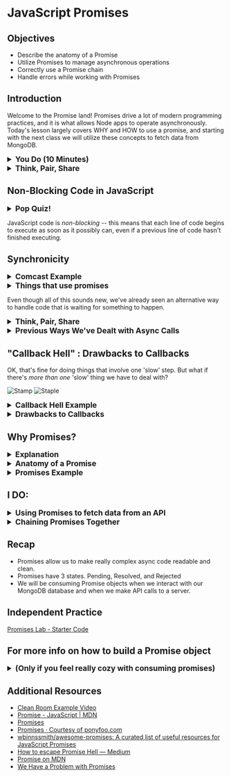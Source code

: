 # JavaScript Promises

<style type="text/css">
summary {
	font-size: 1.25em;
	font-weight: bold;
}

summary.header {
	padding-bottom: 0.3em;
	font-size: 1.5em;
	border-bottom: 1px solid #eaecef;
}
</style>


## Objectives

* Describe the anatomy of a Promise
* Utilize Promises to manage asynchronous operations
* Correctly use a Promise chain
* Handle errors while working with Promises

## Introduction

Welcome to the Promise land! Promises drive a lot of modern programming practices, and it is what allows Node apps to operate asynchronously.  Today's lesson largely covers WHY and HOW to use a promise, and starting with the next class we will utilize these concepts to fetch data from MongoDB.

<details>
	<summary>You Do (10 Minutes)</summary>
	
Read this: [Promises For Dummies](https://scotch.io/tutorials/javascript-promises-for-dummies). 

If you read this yesterday, go through and read it again! What did you pick up this time that you didn't see before?
</details>

<details>
	<summary>Think, Pair, Share</summary>
	
What are some examples of a Promise in the real world? What's a scenario in which you would want to 'chain' Promises together in the real world?
</details>

<!-- https://spring.io/understanding/javascript-promises -->

## Non-Blocking Code in JavaScript
<details>
  <summary>Pop Quiz!</summary>
  
  Pop quiz! In the code below, which word will get printed first?

  ```js
  setTimeout(function(){ 
    console.log('Red'); 
  }, 0);
  console.log('Blue');
  ```

  What about now? Try it out for yourself and see what happens.

  ```js
  console.log('Red');
  console.log('Blue');
  ```
</details>

  JavaScript code is _non-blocking_ -- this means that each line of code begins
  to execute as soon as it possibly can, even if a previous line of code hasn't finished executing.
  
  
## Synchronicity

<details>
<summary>Comcast Example</summary>
  
Check out this setup: 
  
  1. Jim is the one person in all of Comcast media who can help you with you get your internet to work correctly.
  - Naturally, Jim is very popular.
  - Jim is always available by phone, but he can only talk to one person at a time.
  - Some people naturally want to talk to Jim for a MUCH longer time than others... which angers some of his other customers and increases the total wait time.

This is an example of synchronous communication.  In the example, he would listen and address people's problems, but was only able to help one person at a time.

Let's use this same metaphor to explain what we mean when we talk about asynchronicity.

  1. Jim buys a answering machine for all of his phone calls.
  - Customers now leave a message, and wait for Jim to call back.
  - This allows Jim to respond to messages as soon as he has an answer, without keeping other customers on hold.


Promises in JavaScript are like these answering machines.  It allows us to write responses for code that takes a while to prepare.
</details>

<details>
<summary>Things that use promises</summary>

These are some events that use Promises to handle asynchronous code:
  
  - Waiting for a **response to an HTTP request**.
  - Waiting for a **database** to retrieve/modify a piece of data.
  - Hitting a 3rd party API for **authentication** (Facebook, Twitter, etc)
  - Waiting on **DOM events** (driven by user interaction).

These are some examples of asynchronous code that don't use Promises out of the box:

  - Waiting for a **timer** to run out.
  - Waiting for the **filesystem** to read from, or to write to, a file.

In all of these examples, your JavaScript code is _waiting for something to happen_, and there's no telling how long that 'something' will take.
</details>

Even though all of this sounds new, we've already seen an alternative way to handle code that is waiting for something to happen. 


<details>
<summary>Think, Pair, Share</summary>

Talk to the person next to you and discuss how we have handled _waiting for something to happen_ before.  Write out 2-3 examples of when and how you have done this previously.
</details>

<details>
<summary>Previous Ways We've Dealt with Async Calls</summary>

So how can we tell our code to wait for something to finish?  Node actually uses the same approach that the browser does -- callbacks.

By setting a callback as an event handler, we can defer its execution until the event it's listening for occurs. Future steps can then be triggered by more callbacks.

  ```js
 app.get('/', (req, res) =>{
   //Do stuff when this route is hit on the server
 })

 $('div').on('click', function(e){
   //Do stuff when a user makes an interaction in the browser
 })
  ```
</details>

## "Callback Hell" : Drawbacks to Callbacks

  OK, that's fine for doing things that involve one 'slow' step. But what if
  there's _more than one_ 'slow' thing we have to deal with?

  ![Stamp](https://media2.giphy.com/media/1xkMJIvxeKiDS/200w.gif)
  ![Staple](https://media3.giphy.com/media/l2JI9JdUDjxVbd20g/200w.gif)

<details>
<summary>Callback Hell Example</summary>

For instance, let's say we need to do all of the following:

  1. Read in data from a file
  2. Parse the data as CSV content
  3. Fetch JSON from a 3rd party server.
  4. Take the response and store data into a database.
  5. Send a response back to the user.

Phew. How might that look if we try to use callbacks to handle that whole process?

Maybe something like this?

  ```js
  fs.readFile('./data-csv', function(err, data){  // read a file
    if(err) throw err;

    csv.parse(data, function(err, csvData){       // parse the data as CSV
      if(err) throw err;

      var url = csvData[0].url;
      var req = http.request({host: url}, function(res){ // make an HTTP request
        var responseData = '';
        res.setEncoding('utf8');
        res.on('data', (chunk) => {
          responseData += chunk;
        });
        res.on('end', () => {                            // collect the response
          ResponseMessages.create({body: responseData},  // add record to a DB
            function(err, messageRecord){
            if (err) throw err;

            res.render('response', responseData);
          })
        });
      });
      req.on('error', (e) => {
        console.log(`problem with request: ${e.message}`);
      });

    })

  });
  ```

  Or how about this? 

  ![](http://i.imgur.com/EGGwaXP.png)
  
  ![](https://i.imgur.com/KqDiYWQ.png)

  ![Head Bang](https://media4.giphy.com/media/OT69wDOihxqEw/200w.gif)

  Wow, that's some deep nesting. This makes code looks complicated and messy.
  It's not easy to follow.  And it isn't DRY -- do you really need a separate system for handling errors at every stage in the
  process?
</details>

<details>
<summary>Drawbacks to Callbacks</summary>

Asynchronous code necessitates callbacks.
But dealing with lots of callbacks can be tricky:

-   Callbacks can be messy when they're nested: "callback hell".
    - [http://callbackhell.com/](http://callbackhell.com/)
-   Each callback will have to handle it's own errors if necessary.
-   In complex programs, it will be hard to tell in what order callbacks fire.
-  As projects become more complex it becomes exponentially harder to refactor and add features.

Fortunately, there's a better way: Promises.
</details>

## Why Promises?

<details>
<summary>Explanation</summary>

Promises are an alternative to directly using callbacks.  The concept of promises in programming have been around for decades, but it first rose to prominence in JavaScript after jQuery introduced something called a deferred object.  This resulted in an explosion of JavaScript libraries vying to find the clearest and most efficient way to handle async code.  Libraries like `bluebird`, `q`, and `async` were very popular options.  As web development became more and more focused on getting data from a variety of endpoints through APIs, these libraries became absolutely necessary for a JavaScript developer.

Fast forward to 2015 and the approval of the ES6 spec.  One of the biggest additions to the JavaScript language is a native promise library.  Now we no longer need to import an extra library, because the concept of Promises is built into the language.

Promises are going to present us with several key advantages over traditional callback functions.

- Promises, like callbacks, make async explicit
  - This means that we can give specific instructions on what to do with data once it is recieved.
- Unlike callbacks, Promises clarify the order of execution.
  - This means that Promises are easier to read and it is clear what happens when.
- Promises simplify error handling.
</details> 

<details>
<summary>Anatomy of a Promise</summary>

A Promise object is a special object in JS that will always have one of 3 states.

- pending
- rejected (Failure)
- resolved (Success!)

This means that a Promise object holds a value that is _promised_ to be given back to you.  When we are working with a Promise object, we need to use two special methods to consume the object when it is either resolved or rejected.

### `Promise.then` and `Promise.catch`

`.then` and `.catch` are the two main methods we will be utilizing when working with promises.  Both methods take one argument, a function.  This function has a single argument, which is a value that represents the fulfilled data, or the error message.

Here is an example of what a function using promises will look like when we begin using it with MongoDB & Handlebars.

```js
//Disclaimer: getInfoFromDatabase is just an example method

getInfoFromDatabase()
  .then(function(data){ //Called when data is successfully fetched
    console.log("Successfully retrieved data");
    res.render('/', {
      data: data
    })
  })
  .catch(function(error){ //Gets called when data isn't successfully fetched
    console.error(error)

    res.send("Oh no, something went wrong")
  });
```

#### `.then`
`then` is a method on every `Promise` object. It is used to register an event
handler for the promise's "resolve" (aka success) event. When the promise resolves, function is invoked and passed onto the function via the argument.

#### `.catch`
`catch` is also method on every `Promise` object. It is used to register an event
handler for the promise's "reject" (aka failure) event. When the promise rejects, the handler
is invoked and passed the value (usually an `Error` object) the promised rejected
with as its argument.  This handler can be really valuable when trying to debug.

What are some scenarios where you imagine an Error may occur when fetching information from a database?
</details>

<details>
<summary>Promises Example</summary>

A promise is like an IOU in real life. When you go to a restaurant, you pay money and in return are _promised_ food in the near future.  When you put in your order there can be plenty of orders being worked on at once.  Each order gets delivered as soon as it is finished, and it is delivered for you to eat.  Additionally, there is a possibility that something goes wrong.  Your food is overcooked, your order gets lost, etc.  When something goes wrong, the restaurant will explicitly let you know (hopefully).
</details>

## I DO: 

<details>
<Summary>Using Promises to fetch data from an API</summary>

Later in the class, we will be using JavaScript to get info from 3rd party servers by utilizing APIs.  In simplest terms, an API is simply a server where various requests can be made and responses can be delivered in JSON.  (We will go into more detail later)

In this example, I am using a database called [OMDB, the Open Movie Database](http://www.omdbapi.com/).  This will allow me to hit an endpoint using a JavaScript library called `axios` and use promises to console log a successful response.

Watch me do this, and focus in on how `.then()` and `.catch()` is allowing us to write clean async code.

```
const axios = require("axios")

axios.get("http://www.omdbapi.com/?apikey=d31f1a94&s=starwars")
  .then((response) => {
    console.log("Success!")
    console.log(response.data)
  })
  .catch((error) => {
    console.log("Something went wrong")
    console.log(error.response.data)
  })
```
</details>

<details>
<summary>Chaining Promises Together</summary>

![](https://i.imgur.com/QpPS6zT.png)

As you build promises, you may find that you need to make multiple calls to a database or API.  Promises allow developers to take this more advanced logic and still present it in a clean way.

**AGAIN** Watch me do this.  We will go more in depth on APIs in the future, for now we should focus on the `.then` and `.catch` methods.

```js
const axios = require("axios")

//Search for all movies that match Star Wars
axios.get("http://www.omdbapi.com/?apikey=d31f1a94&s=star%20wars")
  .then((response) => {
    //Get the ID of the first response and search for more info on that specific movie.
    console.log("Search Success!")
    console.log(response.data)

    const firstId = response.data['Search'][0].imdbID
    console.log("Id of the first movie", firstId);
    //Make a second API call to a third party API
    return axios.get(`http://www.omdbapi.com/?apikey=d31f1a94&i=${firstId}`)
  })
  .then((response) => {
    console.log("Second Api call success!");

    console.log(response.data)
  })
  .catch((error) => {
    console.log("Something went wrong")
    console.log(error.response.data)
  })
```

As our request becomes more complicated, it's now easy to add another `.then()` callback and we can keep our async code in check in a clean way.

Notice that we only have one `.catch` block at the end.  This is another great feature of promises.  If ANY of our promises fail, then that single `.catch` block will be called and we can guarantee consistent actions across any error.
</details>

## Recap
- Promises allow us to make really complex async code readable and clean.
- Promises have 3 states. Pending, Resolved, and Rejected
- We will be consuming Promise objects when we interact with our MongoDB database and when we make API calls to a server.

## Independent Practice
[Promises Lab - Starter Code](https://git.generalassemb.ly/atl-wdi/wdi-curriculum-10/tree/master/labs/unit_02/javaScript/promises/js-promises-lab-starter)
<br>
## For more info on how to build a Promise object
<details>
<summary>(Only if you feel really cozy with consuming promises)</summary>

  - [Promises In The Wild](https://davidwalsh.name/promises)
  - [Building Promises Lab](https://git.generalassemb.ly/atl-wdi/wdi-curriculum/tree/master/labs/javaScript/promises/js-promises-lab-starter)
</details>

## Additional Resources

-   [Clean Room Example Video](https://www.youtube.com/watch?v=s6SH72uAn3Q)
-   [Promise - JavaScript | MDN](https://developer.mozilla.org/en-US/docs/Web/JavaScript/Reference/Global_Objects/Promise)
-   [Promises](https://www.promisejs.org/)
-   [Promises · Courtesy of ponyfoo.com](http://bevacqua.github.io/promisees/)
-   [wbinnssmith/awesome-promises: A curated list of useful resources for JavaScript Promises](https://github.com/wbinnssmith/awesome-promises)
-   [How to escape Promise Hell — Medium](https://medium.com/@pyrolistical/how-to-get-out-of-promise-hell-8c20e0ab0513#.4wtj9hlvw)
-   [Promise on MDN](https://developer.mozilla.org/en-US/docs/Web/JavaScript/Reference/Global_Objects/Promise)
-   [We Have a Problem with Promises](http://pouchdb.com/2015/05/18/we-have-a-problem-with-promises.html)
